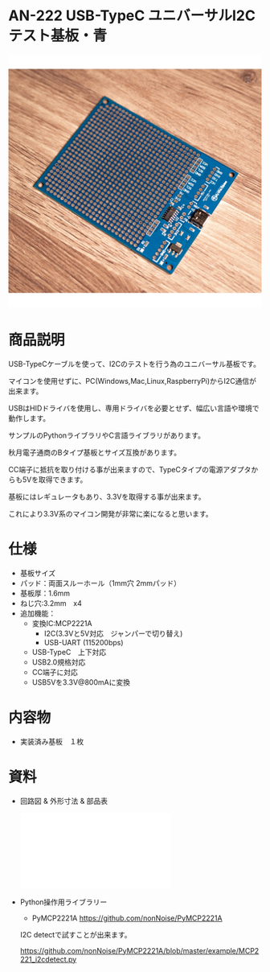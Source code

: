 # AN-222 USB-TypeC ユニバーサルI2Cテスト基板・青

![商品画像](./img/1024x1024/DSC_3233.png)

# 商品説明

USB-TypeCケーブルを使って、I2Cのテストを行う為のユニバーサル基板です。

マイコンを使用せずに、PC(Windows,Mac,Linux,RaspberryPi)からI2C通信が出来ます。

USBはHIDドライバを使用し、専用ドライバを必要とせず、幅広い言語や環境で動作します。

サンプルのPythonライブラリやC言語ライブラリがあります。

秋月電子通商のBタイプ基板とサイズ互換があります。

CC端子に抵抗を取り付ける事が出来ますので、TypeCタイプの電源アダプタからも5Vを取得できます。

基板にはレギュレータもあり、3.3Vを取得する事が出来ます。

これにより3.3V系のマイコン開発が非常に楽になると思います。

# 仕様

- 基板サイズ
- パッド：両面スルーホール（1mm穴 2mmパッド）
- 基板厚：1.6mm
- ねじ穴:3.2mm　x4
- 追加機能：
   - 変換IC:MCP2221A
      - I2C(3.3Vと5V対応　ジャンパーで切り替え)
      - USB-UART (115200bps)
   - USB-TypeC　上下対応
   - USB2.0規格対応
   - CC端子に対応
   - USB5Vを3.3V@800mAに変換

# 内容物

- 実装済み基板　１枚

# 資料

 - 回路図 & 外形寸法 & 部品表

    ![資料](./AN-222.pdf)

 - Python操作用ライブラリー
   
      - PyMCP2221A
         https://github.com/nonNoise/PyMCP2221A
      
      I2C detectで試すことが出来ます。
      
      https://github.com/nonNoise/PyMCP2221A/blob/master/example/MCP2221_i2cdetect.py